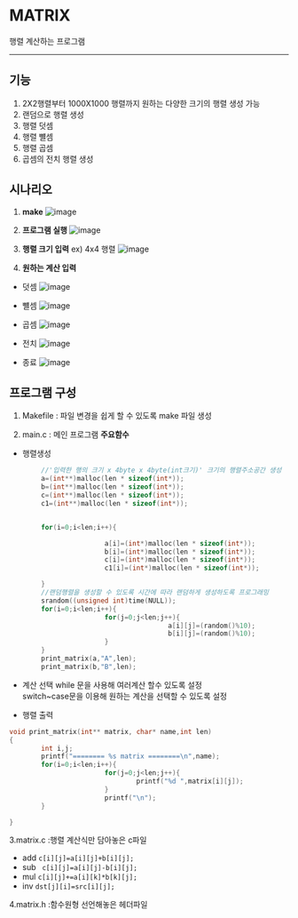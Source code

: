 # MATRIX   
행렬 계산하는 프로그램 
***
## 기능 
1. 2X2행렬부터 1000X1000 행렬까지 원하는 다양한 크기의 행렬 생성 가능 
2. 랜덤으로 행렬 생성
3. 행렬 덧셈
4. 행렬 뺼셈
5. 행렬 곱셈
6. 곱셈의 전치 행렬 생성

## 시나리오 
1. **make**
![image](https://user-images.githubusercontent.com/87008955/128462143-35efdf2d-0ba2-44ea-95bd-dcf4dca5504c.png)


2. **프로그램 실행**
![image](https://user-images.githubusercontent.com/87008955/128462172-48a50137-7586-4c7f-aa81-2df6501b3e81.png)


3. **행렬 크기 입력** 
ex) 4x4 행렬
![image](https://user-images.githubusercontent.com/87008955/128462206-9c046a3b-7ba4-4b19-851c-0801893d1e64.png)


4. **원하는 계산 입력** 
  - 덧셈 
 ![image](https://user-images.githubusercontent.com/87008955/128462250-3647e921-ee53-4ee6-9d74-c6ff2e558c05.png)
  
  - 뺼셈
  ![image](https://user-images.githubusercontent.com/87008955/128462284-dbe86426-69cd-42b7-8210-c472e59909aa.png)
  
  - 곱셈
  ![image](https://user-images.githubusercontent.com/87008955/128462329-8e3ff08c-40ff-4cc5-9755-6f1ed29b4a0c.png)
  
  - 전치
 ![image](https://user-images.githubusercontent.com/87008955/128462354-b2e68df6-aa71-4a85-81ba-c74598c77035.png)
 
  - 종료
  ![image](https://user-images.githubusercontent.com/87008955/128462377-7b15334d-2518-4e79-8db4-83c1019958a2.png)

## 프로그램 구성 

1. Makefile 
: 파일 변경을 쉽게 할 수 있도록 make 파일 생성 

2. main.c
: 메인 프로그램 
**주요함수**
- 행렬생성 
```c
        //'입력한 행의 크기 x 4byte x 4byte(int크기)' 크기의 행렬주소공간 생성  
        a=(int**)malloc(len * sizeof(int*));
        b=(int**)malloc(len * sizeof(int*));
        c=(int**)malloc(len * sizeof(int*));
        c1=(int**)malloc(len * sizeof(int*));


        for(i=0;i<len;i++){

                        a[i]=(int*)malloc(len * sizeof(int*));
                        b[i]=(int*)malloc(len * sizeof(int*));
                        c[i]=(int*)malloc(len * sizeof(int*));
                        c1[i]=(int*)malloc(len * sizeof(int*));

        }
        //랜덤행렬을 생성할 수 있도록 시간에 따라 랜덤하게 생성하도록 프로그래밍 
        srandom((unsigned int)time(NULL));
        for(i=0;i<len;i++){
                        for(j=0;j<len;j++){
                                        a[i][j]=(random()%10);
                                        b[i][j]=(random()%10);
                        }
        }
        print_matrix(a,"A",len);
        print_matrix(b,"B",len);
```
- 계산 선택 
while 문을 사용해 여러계산 할수 있도록 설정     
switch~case문을 이용해 원하는 계산을 선택할 수 있도록 설정 

- 행렬 출력
```c
void print_matrix(int** matrix, char* name,int len)
{
        int i,j;
        printf("======== %s matrix ========\n",name);
        for(i=0;i<len;i++){
                        for(j=0;j<len;j++){
                                printf("%d ",matrix[i][j]);
                        }
                        printf("\n");
        }

}
```
3.matrix.c
:행렬 계산식만 담아놓은 c파일 
- add
  ```c[i][j]=a[i][j]+b[i][j];```
- sub
  ``` c[i][j]=a[i][j]-b[i][j];```
- mul
  ```c[i][j]+=a[i][k]*b[k][j];```
- inv
  ```dst[j][i]=src[i][j];```
  
4.matrix.h
:함수원형 선언해놓은 헤더파일 





